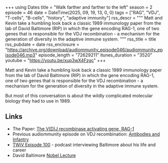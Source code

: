 +++
using Dates
title = "Walk farther and farther to the left"
season = 2
episode = 46
date = DateTime(2025, 09, 19, 13, 0, 0)
tags = ["RAG", "VDJ", "T-cells", "B-cells", "history", "adaptive immunity"]
rss_descr = """
Matt and Kevin take a humbling look back a classic 1989 immunology paper
from the lab of David Baltimore (RIP)
in which the gene encoding RAG-1,
one of two genes that is responsible for
the VDJ recombination -
a mechanism for the generation of diversity
in the adaptive immune system.
"""
rss_title = title
rss_pubdate = date
rss_enclosure = "https://archive.org/download/audiommunity_episode046/audiommunity_episode046.mp3"
episode_length = "72629211"
itunes_duration = "3520"
youtube = "https://youtu.be/xup3wX4Fzgc"
+++

Matt and Kevin take a humbling look back a classic 1989 immunology paper
from the lab of David Baltimore (RIP)
in which the gene encoding RAG-1,
one of two genes that is responsible for
the VDJ recombination -
a mechanism for the generation of diversity
in the adaptive immune system.

But most of this conversation is about
the wildly complicated molecular biology
they had to use in 1989.


## Links

- The Paper: [The V(D)J recombinase activating gene, RAG-1](https://doi.org/10.1016/0092-8674(89)90760-5)
- Previous audiommunity episode on VDJ recombination: 
  [Antibodies and Infantry](https://audiommunity.org/episodes/episode002/)
- [TWiV Episode 100](https://www.microbe.tv/twiv/twiv-special-david-baltimore/) - podcast interviewing Baltimore
  about his life and career
- David Baltimore [Nobel Lecture](https://www.nobelprize.org/uploads/2018/06/baltimore-lecture.pdf)

